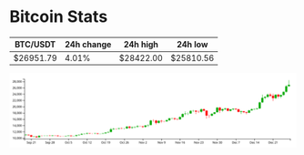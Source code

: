 # Bitcoin Stats

BTC/USDT|24h change|24h high|24h low|
|---|---|---|---|
|$26951.79|4.01%|$28422.00|$25810.56|

<img src="./chart.svg">
